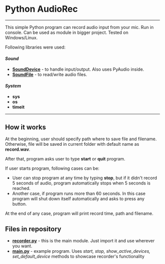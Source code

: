 # Python AudioRec

---
This simple Python program can record audio input from your mic. Run in console.
Can be used as module in bigger project. 
Tested on Windows/Linux.

Following libraries were used:

#### *Sound*
- [**SoundDevice**](https://python-sounddevice.readthedocs.io/en/0.4.1/) - to handle input/output. Also uses PyAudio inside.
- [**SoundFile**](https://pysoundfile.readthedocs.io/en/latest/)   - to read/write audio files.
	
#### *System*
- **sys**
- **os**
- **timeit**

---
## How it works

At the beginning, user should specify path where to save file and filename. 
Otherwise, file will be saved in current folder with default name as **record.wav**.

After that, program asks user to type **start** or **quit** program. 

If user starts program, following cases can be:
* User can stop program at any time by typing **stop**, but if it didn't record 5 seconds of audio, 
program automatically stops when 5 seconds is reached.
* Another case, if program runs more than 60 seconds. 
In this case program will shut down itself automatically and asks to press any button.
  
At the end of any case, program will print record time, path and filename.

## Files in repository 

- [**recorder.py**](https://github.com/Silicous/ConsolePyAudioRec/blob/main/recorder.py) - this is the main module. Just import it and use wherever you want.
- [**main.py**](https://github.com/Silicous/ConsolePyAudioRec/blob/main/main.py) - example program. Uses *start, stop, show_active_devices, set_default_device* methods 
  to showcase recorder's functionality
